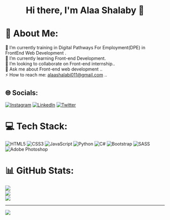 <h1 align="center">Hi there, I'm Alaa Shalaby 👋</h1>

# 💫 About Me:
🌱 I’m currently training in Digital Pathways For Employment(DPE) in FrontEnd Web Development .<br>🌱 I’m currently learning  Front-end Development.<br>👯  I’m looking to collaborate on Front-end internship..<br>💬  Ask me about Front-end web development ..<br>⚡ How to reach me: alaashalabi011@gmail.com ..


## 🌐 Socials:
[![Instagram](https://img.shields.io/badge/Instagram-%23E4405F.svg?logo=Instagram&logoColor=white)](https://instagram.com/alaa_shalaby00) [![LinkedIn](https://img.shields.io/badge/LinkedIn-%230077B5.svg?logo=linkedin&logoColor=white)](https://linkedin.com/in/alaa-shalaby-262b37218) [![Twitter](https://img.shields.io/badge/Twitter-%231DA1F2.svg?logo=Twitter&logoColor=white)](https://twitter.com/Alaa_shalabi00) 

# 💻 Tech Stack:
![HTML5](https://img.shields.io/badge/html5-%23E34F26.svg?style=for-the-badge&logo=html5&logoColor=white) ![CSS3](https://img.shields.io/badge/css3-%231572B6.svg?style=for-the-badge&logo=css3&logoColor=white) ![JavaScript](https://img.shields.io/badge/javascript-%23323330.svg?style=for-the-badge&logo=javascript&logoColor=%23F7DF1E) ![Python](https://img.shields.io/badge/python-3670A0?style=for-the-badge&logo=python&logoColor=ffdd54) ![C#](https://img.shields.io/badge/c%23-%23239120.svg?style=for-the-badge&logo=c-sharp&logoColor=white) ![Bootstrap](https://img.shields.io/badge/bootstrap-%23563D7C.svg?style=for-the-badge&logo=bootstrap&logoColor=white) ![SASS](https://img.shields.io/badge/SASS-hotpink.svg?style=for-the-badge&logo=SASS&logoColor=white) ![Adobe Photoshop](https://img.shields.io/badge/adobephotoshop-%2331A8FF.svg?style=for-the-badge&logo=adobephotoshop&logoColor=white)
# 📊 GitHub Stats:
![](https://github-readme-stats.vercel.app/api?username=alaashalaby&theme=omni&hide_border=false&include_all_commits=false&count_private=false)<br/>
![](https://github-readme-streak-stats.herokuapp.com/?user=alaashalaby&theme=omni&hide_border=false)<br/>
![](https://github-readme-stats.vercel.app/api/top-langs/?username=alaashalaby&theme=omni&hide_border=false&include_all_commits=false&count_private=false&layout=compact)

---
[![](https://visitcount.itsvg.in/api?id=alaashalaby&icon=5&color=10)](https://visitcount.itsvg.in)

<!-- Proudly created with GPRM ( https://gprm.itsvg.in ) -->
